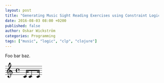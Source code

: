 ```yaml
---
layout: post
title: "Generating Music Sight Reading Exercises using Constraint Logic Programming in Clojure"
date: 2016-08-03 08:00 +0200
published: false
author: Oskar Wickström
categories: Programming
tags: ["music", "logic", "clp", "clojure"]
---
```


Foo bar baz.

<img alt="Sight Reading Example"
     src="/post-assets/music-clp-clojure/groups-trimmed.png"
     srcset="
         /post-assets/music-clp-clojure/groups-trimmed.png 1x
         /post-assets/music-clp-clojure/groups-trimmed-2x.png 2x" />
